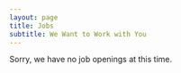 ```yaml
---
layout: page
title: Jobs
subtitle: We Want to Work with You
---
```

Sorry, we have no job openings at this time.
